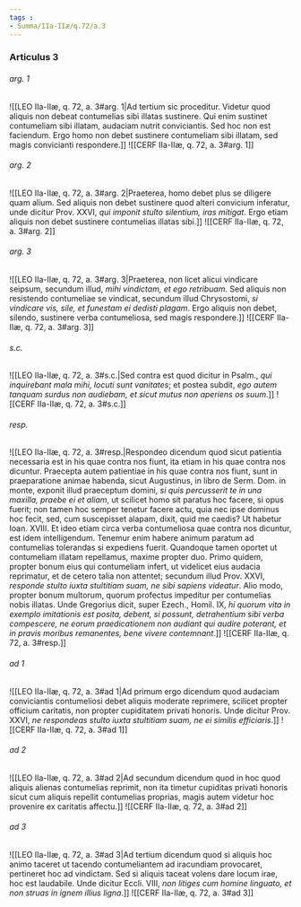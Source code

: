 ```yaml
---
tags : 
- Summa/IIa-IIæ/q.72/a.3
---
```


### Articulus 3

###### arg. 1
![[LEO IIa-IIæ, q. 72, a. 3#arg. 1|Ad tertium sic proceditur. Videtur quod aliquis non debeat contumelias sibi illatas sustinere. Qui enim sustinet contumeliam sibi illatam, audaciam nutrit conviciantis. Sed hoc non est faciendum. Ergo homo non debet sustinere contumeliam sibi illatam, sed magis convicianti respondere.]]
![[CERF IIa-IIæ, q. 72, a. 3#arg. 1]]

###### arg. 2
![[LEO IIa-IIæ, q. 72, a. 3#arg. 2|Praeterea, homo debet plus se diligere quam alium. Sed aliquis non debet sustinere quod alteri convicium inferatur, unde dicitur Prov. XXVI, *qui imponit stulto silentium, iras mitigat*. Ergo etiam aliquis non debet sustinere contumelias illatas sibi.]]
![[CERF IIa-IIæ, q. 72, a. 3#arg. 2]]

###### arg. 3
![[LEO IIa-IIæ, q. 72, a. 3#arg. 3|Praeterea, non licet alicui vindicare seipsum, secundum illud, *mihi vindictam, et ego retribuam*. Sed aliquis non resistendo contumeliae se vindicat, secundum illud Chrysostomi, *si vindicare vis, sile, et funestam ei dedisti plagam*. Ergo aliquis non debet, silendo, sustinere verba contumeliosa, sed magis respondere.]]
![[CERF IIa-IIæ, q. 72, a. 3#arg. 3]]

###### s.c.
![[LEO IIa-IIæ, q. 72, a. 3#s.c.|Sed contra est quod dicitur in Psalm., *qui inquirebant mala mihi, locuti sunt vanitates*; et postea subdit, *ego autem tanquam surdus non audiebam, et sicut mutus non aperiens os suum*.]]
![[CERF IIa-IIæ, q. 72, a. 3#s.c.]]

###### resp.
![[LEO IIa-IIæ, q. 72, a. 3#resp.|Respondeo dicendum quod sicut patientia necessaria est in his quae contra nos fiunt, ita etiam in his quae contra nos dicuntur. Praecepta autem patientiae in his quae contra nos fiunt, sunt in praeparatione animae habenda, sicut Augustinus, in libro de Serm. Dom. in monte, exponit illud praeceptum domini, *si quis percusserit te in una maxilla, praebe ei et aliam*, ut scilicet homo sit paratus hoc facere, si opus fuerit; non tamen hoc semper tenetur facere actu, quia nec ipse dominus hoc fecit, sed, cum suscepisset alapam, dixit, quid me caedis? Ut habetur Ioan. XVIII. Et ideo etiam circa verba contumeliosa quae contra nos dicuntur, est idem intelligendum. Tenemur enim habere animum paratum ad contumelias tolerandas si expediens fuerit. Quandoque tamen oportet ut contumeliam illatam repellamus, maxime propter duo. Primo quidem, propter bonum eius qui contumeliam infert, ut videlicet eius audacia reprimatur, et de cetero talia non attentet; secundum illud Prov. XXVI, *responde stulto iuxta stultitiam suam, ne sibi sapiens videatur*. Alio modo, propter bonum multorum, quorum profectus impeditur per contumelias nobis illatas. Unde Gregorius dicit, super Ezech., Homil. IX, *hi quorum vita in exemplo imitationis est posita, debent, si possunt, detrahentium sibi verba compescere, ne eorum praedicationem non audiant qui audire poterant, et in pravis moribus remanentes, bene vivere contemnant*.]]
![[CERF IIa-IIæ, q. 72, a. 3#resp.]]

###### ad 1
![[LEO IIa-IIæ, q. 72, a. 3#ad 1|Ad primum ergo dicendum quod audaciam conviciantis contumeliosi debet aliquis moderate reprimere, scilicet propter officium caritatis, non propter cupiditatem privati honoris. Unde dicitur Prov. XXVI, *ne respondeas stulto iuxta stultitiam suam, ne ei similis efficiaris*.]]
![[CERF IIa-IIæ, q. 72, a. 3#ad 1]]

###### ad 2
![[LEO IIa-IIæ, q. 72, a. 3#ad 2|Ad secundum dicendum quod in hoc quod aliquis alienas contumelias reprimit, non ita timetur cupiditas privati honoris sicut cum aliquis repellit contumelias proprias, magis autem videtur hoc provenire ex caritatis affectu.]]
![[CERF IIa-IIæ, q. 72, a. 3#ad 2]]

###### ad 3
![[LEO IIa-IIæ, q. 72, a. 3#ad 3|Ad tertium dicendum quod si aliquis hoc animo taceret ut tacendo contumeliantem ad iracundiam provocaret, pertineret hoc ad vindictam. Sed si aliquis taceat volens dare locum irae, hoc est laudabile. Unde dicitur Eccli. VIII, *non litiges cum homine linguato, et non struas in ignem illius ligna*.]]
![[CERF IIa-IIæ, q. 72, a. 3#ad 3]]

